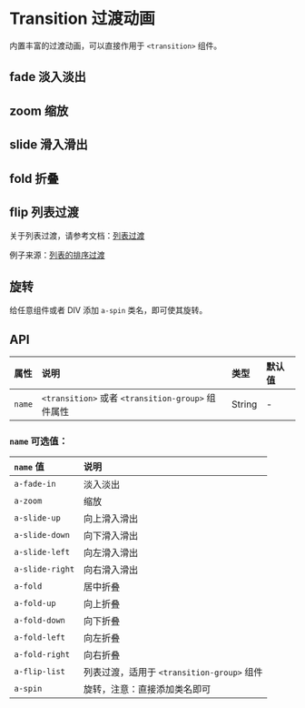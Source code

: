 # Transition 过渡动画 <Common-SourceCodeLink comp="transition" />

内置丰富的过渡动画，可以直接作用于 `<transition>` 组件。

## fade 淡入淡出

<Common-Democode>
  <transition-demo1 />
  <highlight-code slot="codeText" lang="vue">
    <template>
      <div>
        <a-button @click="show = !show">Click Me</a-button>
        <div style="height: 100px;">
          <transition name="a-fade-in">
            <div v-show="show" class="transition-box">.a-fade-in</div>
          </transition>
        </div>
      </div>
    </template>
    <script>
    export default {
      data: () => ({
        show: true
      })
    };
    </script>
    <style>
    .transition-box {
      margin-bottom: 10px;
      width: 200px;
      height: 100px;
      border-radius: 4px;
      background-color: #409eff;
      text-align: center;
      color: #fff;
      padding: 40px 20px;
      box-sizing: border-box;
      margin-right: 20px;
    }
    </style>
  </highlight-code>
</Common-Democode>

## zoom 缩放

<Common-Democode>
  <transition-demo1-2 />
  <highlight-code slot="codeText" lang="vue">
    <template>
      <div>
        <a-button @click="show = !show">Click Me</a-button>
        <div style="height: 100px;">
          <transition name="a-fade-in">
            <div v-show="show" class="transition-box">.a-fade-in</div>
          </transition>
        </div>
      </div>
    </template>
    <script>
    export default {
      data: () => ({
        show: true
      })
    };
    </script>
    <style>
    .transition-box {
      margin-bottom: 10px;
      width: 200px;
      height: 100px;
      border-radius: 4px;
      background-color: #409eff;
      text-align: center;
      color: #fff;
      padding: 40px 20px;
      box-sizing: border-box;
      margin-right: 20px;
    }
    </style>
  </highlight-code>
</Common-Democode>

## slide 滑入滑出

<Common-Democode>
  <transition-demo2 />
  <highlight-code slot="codeText" lang="vue">
    <template>
      <div class="anim-demo2-wrapper">
        <div>
          <a-button @click="show1 = !show1">向上</a-button>
          <transition name="a-slide-up">
            <div v-show="show1" class="transition-box-demo2">向上</div>
          </transition>
        </div>
        <div>
          <a-button @click="show2 = !show2">向下</a-button>
          <transition name="a-slide-down">
            <div v-show="show2" class="transition-box-demo2">向下</div>
          </transition>
        </div>
        <div>
          <a-button @click="show3 = !show3">向左</a-button>
          <transition name="a-slide-left">
            <div v-show="show3" class="transition-box-demo2">向左</div>
          </transition>
        </div>
        <div>
          <a-button @click="show4 = !show4">向右</a-button>
          <transition name="a-slide-right">
            <div v-show="show4" class="transition-box-demo2">向右</div>
          </transition>
        </div>
      </div>
    </template>
    <script>
    export default {
      data: () => ({
        show1: true,
        show2: true,
        show3: true,
        show4: true
      })
    };
    </script>
    <style>
    .transition-box-demo2 {
      margin-bottom: 10px;
      height: 100px;
      line-height: 100px;
      border-radius: 4px;
      background-color: #409eff;
      text-align: center;
      color: #fff;
      box-sizing: border-box;
    }
    .anim-demo-wrapper {
      display: flex;
      justify-content: space-between;
    }
    .anim-demo-wrapper > div {
      width: 22%;
    }
    </style>
  </highlight-code>
</Common-Democode>

## fold 折叠

<Common-Democode>
  <transition-demo4 />
  <highlight-code slot="codeText" lang="vue">
    <template>
      <div class="anim-demo4-wrapper">
        <div>
          <a-button @click="show0 = !show0">居中折叠</a-button>
          <transition name="a-fold">
            <div v-show="show0" class="transition-box-demo">居中折叠</div>
          </transition>
        </div>
        <div>
          <a-button @click="show1 = !show1">向上折叠</a-button>
          <transition name="a-fold-up">
            <div v-show="show1" class="transition-box-demo">向上折叠</div>
          </transition>
        </div>
        <div>
          <a-button @click="show2 = !show2">向下折叠</a-button>
          <transition name="a-fold-down">
            <div v-show="show2" class="transition-box-demo">向下折叠</div>
          </transition>
        </div>
        <div>
          <a-button @click="show3 = !show3">向左折叠</a-button>
          <transition name="a-fold-left">
            <div v-show="show3" class="transition-box-demo">向左折叠</div>
          </transition>
        </div>
        <div>
          <a-button @click="show4 = !show4">向右折叠</a-button>
          <transition name="a-fold-right">
            <div v-show="show4" class="transition-box-demo">向右折叠</div>
          </transition>
        </div>
      </div>
    </template>
    <script>
    export default {
      data: () => ({
        show0: true,
        show1: true,
        show2: true,
        show3: true,
        show4: true,
      }),
    };
    </script>
    <style>
    .transition-box-demo {
      margin-bottom: 10px;
      height: 100px;
      line-height: 100px;
      border-radius: 4px;
      background-color: #409eff;
      text-align: center;
      color: #fff;
      box-sizing: border-box;
    }
    .anim-demo-wrapper {
      display: flex;
      justify-content: space-between;
    }
    .anim-demo-wrapper > div {
      width: 18%;
    }
    </style>
  </highlight-code>
</Common-Democode>

## flip 列表过渡

关于列表过渡，请参考文档：[列表过渡](https://cn.vuejs.org/v2/guide/transitions.html#%E5%88%97%E8%A1%A8%E8%BF%87%E6%B8%A1)

<Common-Democode>
  <transition-demo3 />
  <highlight-code slot="codeText" lang="vue">
    <template>
      <div>
        <a-button v-on:click="shuffle">Shuffle</a-button>
        <a-button v-on:click="add">Add</a-button>
        <a-button v-on:click="remove">Remove</a-button>
        <transition-group name="a-flip-list" tag="p">
          <span v-for="item in items" v-bind:key="item" class="a-flip-list-item">{{ item }}</span>
        </transition-group>
      </div>
    </template>
    <script>
    export default {
      data() {
        return {
          items: [1, 2, 3, 4, 5, 6, 7, 8, 9],
          nextNum: 10
        };
      },
      methods: {
        randomIndex: function() {
          return Math.floor(Math.random() * this.items.length);
        },
        add: function() {
          this.items.splice(this.randomIndex(), 0, this.nextNum++);
        },
        remove: function() {
          this.items.splice(this.randomIndex(), 1);
        },
        shuffle: function() {
          this.items.sort(() => Math.random() - 0.5)
        }
      }
    };
    </script>
    <style>
    .a-flip-list-item {
      transition: all 1s;
      display: inline-block;
      margin-right: 10px;
    }
    </style>
  </highlight-code>
</Common-Democode>

例子来源：[列表的排序过渡](https://cn.vuejs.org/v2/guide/transitions.html#%E5%88%97%E8%A1%A8%E7%9A%84%E6%8E%92%E5%BA%8F%E8%BF%87%E6%B8%A1)


## 旋转

给任意组件或者 DIV 添加 `a-spin` 类名，即可使其旋转。

<Common-Democode>
  <transition-demo7 />
  <highlight-code slot="codeText" lang="vue">
    <template>
      <section>
        <a-button class="a-spin">按钮</a-button>
        <a-icon type="loading" class="a-spin" />
        <a-icon type="setting" class="a-spin" />
      </section>
    </template>
  </highlight-code>
</Common-Democode>

## API

| 属性         | 说明                                     | 类型    | 默认值  |
| :----------- | :--------------------------------------- | :------ | :------ |
| `name`   | `<transition>` 或者 `<transition-group>` 组件属性                   | String  | -     |


### `name` 可选值：

| `name` 值 | 说明 |
| :--- | :--- |
| `a-fade-in` | 淡入淡出 |
| `a-zoom` | 缩放 |
| `a-slide-up` | 向上滑入滑出 |
| `a-slide-down` | 向下滑入滑出 |
| `a-slide-left` | 向左滑入滑出 |
| `a-slide-right` | 向右滑入滑出 |
| `a-fold` | 居中折叠 |
| `a-fold-up` | 向上折叠 |
| `a-fold-down` | 向下折叠 |
| `a-fold-left` | 向左折叠 |
| `a-fold-right` | 向右折叠 |
| `a-flip-list` | 列表过渡，适用于 `<transition-group>` 组件 |
| `a-spin` | 旋转，注意：直接添加类名即可 |
